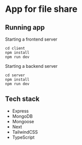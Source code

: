 # App for file share

## Running app

Starting a frontend server

```
cd client
npm install
npm run dev
```

Starting a backend server

```
cd server
npm install
npm run dev
```

## Tech stack

- Express
- MongoDB
- Mongoose
- Next
- TailwindCSS
- TypeScript
